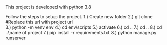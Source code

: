 This project is developed with python 3.8

Follow the steps to setup the project.
1.) Create new folder
2.) git clone #Replace this url with project url  
3.) python -m venv env 
4.) cd env/scripts
5.) activate 
6.) cd .. 
7.) cd ..
8.) cd ..\name of project 
7.) pip install -r  requirements.txt 
8.) python manage.py runserver
